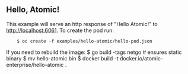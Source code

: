Hello, Atomic!
-----------------

This example will serve an http response of "Hello Atomic!" to [http://localhost:6061](http://localhost:6061).  To create the pod run:

        $ oc create -f examples/hello-atomic/hello-pod.json

If you need to rebuild the image:
$ go build -tags netgo   # ensures static binary
$ mv hello-atomic bin
$ docker build -t docker.io/atomic-enterprise/hello-atomic .
